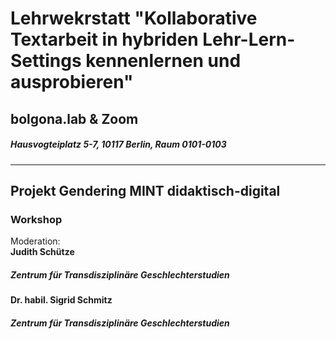 # Lehrwekrstatt "Kollaborative Textarbeit in hybriden Lehr-Lern-Settings kennenlernen und ausprobieren" 
## bolgona.lab & Zoom 
##### Hausvogteiplatz 5-7, 10117 Berlin, Raum 0101-0103
---
## Projekt Gendering MINT didaktisch-digital 
### Workshop
Moderation: \
**Judith Schütze**  
##### Zentrum für Transdisziplinäre Geschlechterstudien
**Dr. habil. Sigrid Schmitz**  
##### Zentrum für Transdisziplinäre Geschlechterstudien 
